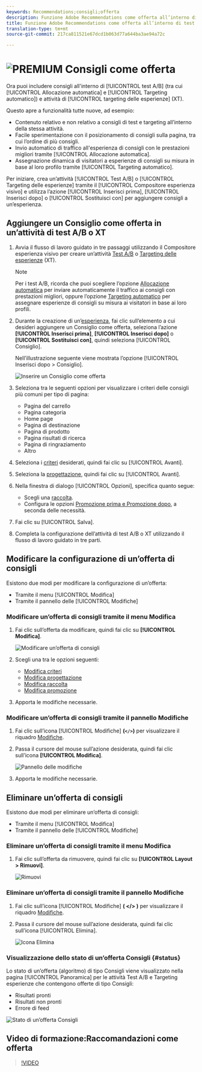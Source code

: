 ```yaml
---
keywords: Recommendations;consigli;offerta
description: Funzione Adobe Recommendations come offerta all’interno di test A/B (tra cui Allocazione automatica e Targeting automatico) e attività di targeting delle esperienze (XT)
title: Funzione Adobe Recommendations come offerta all’interno di test A/B (tra cui Allocazione automatica e Targeting automatico) e attività di targeting delle esperienze (XT)
translation-type: tm+mt
source-git-commit: 217ca811521e67dcd1b063d77a644ba3ae94a72c

---
```



# ![PREMIUM](/help/assets/premium.png) Consigli come offerta

Ora puoi includere consigli all'interno di [!UICONTROL test A/B] (tra cui [!UICONTROL Allocazione automatica] e [!UICONTROL Targeting automatico]) e attività di [!UICONTROL targeting delle esperienze] (XT).

Questo apre a funzionalità tutte nuove, ad esempio:

* Contenuto relativo e non relativo a consigli di test e targeting all’interno della stessa attività.
* Facile sperimentazione con il posizionamento di consigli sulla pagina, tra cui l’ordine di più consigli.
* Invio automatico di traffico all'esperienza di consigli con le prestazioni migliori tramite [!UICONTROL Allocazione automatica].
* Assegnazione dinamica di visitatori a esperienze di consigli su misura in base al loro profilo tramite [!UICONTROL Targeting automatico].

Per iniziare, crea un’attività [!UICONTROL Test A/B] o [!UICONTROL Targeting delle esperienze] tramite il [!UICONTROL Compositore esperienza visivo] e utilizza l’azione [!UICONTROL Inserisci prima], [!UICONTROL Inserisci dopo] o [!UICONTROL Sostituisci con] per aggiungere consigli a un’esperienza.

## Aggiungere un Consiglio come offerta in un’attività di test A/B o XT

1. Avvia il flusso di lavoro guidato in tre passaggi utilizzando il Compositore esperienza visivo per creare un’attività [Test A/B](/help/c-activities/t-test-ab/t-test-create-ab/test-create-ab.md) o [Targeting delle esperienze](/help/c-activities/t-experience-target/t-xt-create/xt-create.md) (XT).

   >[!NOTE]
   >
   >Per i test A/B, ricorda che puoi scegliere l’opzione [Allocazione automatica](/help/c-activities/automated-traffic-allocation/automated-traffic-allocation.md) per inviare automaticamente il traffico ai consigli con prestazioni migliori, oppure l’opzione [Targeting automatico](/help/c-activities/auto-target-to-optimize.md) per assegnare esperienze di consigli su misura ai visitatori in base ai loro profili.

1. Durante la creazione di un’[esperienza](/help/c-experiences/c-visual-experience-composer/viztarget-options.md), fai clic sull’elemento a cui desideri aggiungere un Consiglio come offerta, seleziona l’azione **[!UICONTROL Inserisci prima]**, **[!UICONTROL Inserisci dopo]** o **[!UICONTROL Sostituisci con]**, quindi seleziona [!UICONTROL Consiglio].

   Nell’illustrazione seguente viene mostrata l’opzione [!UICONTROL Inserisci dopo &gt; Consiglio].

   ![Inserire un Consiglio come offerta](/help/c-recommendations/assets/replace-after-recommendations.png)

1. Seleziona tra le seguenti opzioni per visualizzare i criteri delle consigli più comuni per tipo di pagina:

   * Pagina del carrello
   * Pagina categoria
   * Home page
   * Pagina di destinazione
   * Pagina di prodotto
   * Pagina risultati di ricerca
   * Pagina di ringraziamento
   * Altro

1. Seleziona i [criteri](/help/c-recommendations/c-algorithms/algorithms.md) desiderati, quindi fai clic su [!UICONTROL Avanti].
1. Seleziona la [progettazione](/help/c-recommendations/c-design-overview/design-overview.md), quindi fai clic su [!UICONTROL Avanti].
1. Nella finestra di dialogo [!UICONTROL Opzioni], specifica quanto segue:

   * Scegli una [raccolta](/help/c-recommendations/c-products/collections.md).
   * Configura le opzioni [Promozione prima e Promozione dopo](/help/c-recommendations/t-create-recs-activity/adding-promotions.md), a seconda delle necessità.

1. Fai clic su [!UICONTROL Salva].
1. Completa la configurazione dell’attività di test A/B o XT utilizzando il flusso di lavoro guidato in tre parti.

## Modificare la configurazione di un’offerta di consigli

Esistono due modi per modificare la configurazione di un’offerta:

* Tramite il menu [!UICONTROL Modifica]
* Tramite il pannello delle [!UICONTROL Modifiche]

### Modificare un’offerta di consigli tramite il menu Modifica

1. Fai clic sull’offerta da modificare, quindi fai clic su **[!UICONTROL Modifica]**.

   ![Modificare un’offerta di consigli](/help/c-recommendations/assets/recs-offer-edit.png)

1. Scegli una tra le opzioni seguenti:

   * [Modifica criteri](/help/c-recommendations/c-algorithms/algorithms.md)
   * [Modifica progettazione](/help/c-recommendations/c-design-overview/design-overview.md)
   * [Modifica raccolta](/help/c-recommendations/c-products/collections.md)
   * [Modifica promozione](/help/c-recommendations/t-create-recs-activity/adding-promotions.md)

1. Apporta le modifiche necessarie.

### Modificare un’offerta di consigli tramite il pannello Modifiche

1. Fai clic sull’icona [!UICONTROL Modifiche] **(`</>`)** per visualizzare il riquadro [Modifiche](/help/c-experiences/c-visual-experience-composer/c-vec-code-editor/vec-code-editor.md).
1. Passa il cursore del mouse sull’azione desiderata, quindi fai clic sull’icona **[!UICONTROL Modifica]**.

   ![Pannello delle modifiche](/help/c-recommendations/assets/recs-offer-modifications.png)

1. Apporta le modifiche necessarie.

## Eliminare un’offerta di consigli

Esistono due modi per eliminare un’offerta di consigli:

* Tramite il menu [!UICONTROL Modifica]
* Tramite il pannello delle [!UICONTROL Modifiche]

### Eliminare un’offerta di consigli tramite il menu Modifica

1. Fai clic sull’offerta da rimuovere, quindi fai clic su **[!UICONTROL Layout &gt; Rimuovi]**.

   ![Rimuovi](/help/c-recommendations/assets/recs-offer-remove.png)

### Eliminare un’offerta di consigli tramite il pannello Modifiche

1. Fai clic sull’icona [!UICONTROL Modifiche] **( &lt;/&gt; )** per visualizzare il riquadro [Modifiche](/help/c-experiences/c-visual-experience-composer/c-vec-code-editor/vec-code-editor.md).
1. Passa il cursore del mouse sull’azione desiderata, quindi fai clic sull’icona [!UICONTROL Elimina].

   ![Icona Elimina](/help/c-recommendations/assets/recs-offer-delete.png)

### Visualizzazione dello stato di un’offerta Consigli {#status}

Lo stato di un’offerta (algoritmo) di tipo Consigli viene visualizzato nella pagina [!UICONTROL Panoramica] per le attività Test A/B e Targeting esperienze che contengono offerte di tipo Consigli:

* Risultati pronti
* Risultati non pronti
* Errore di feed

![Stato di un’offerta Consigli](/help/c-recommendations/assets/recs-offer-status.png)

## Video di formazione:Raccomandazioni come offerta

>[!VIDEO](https://video.tv.adobe.com/v/28878?captions=ita)